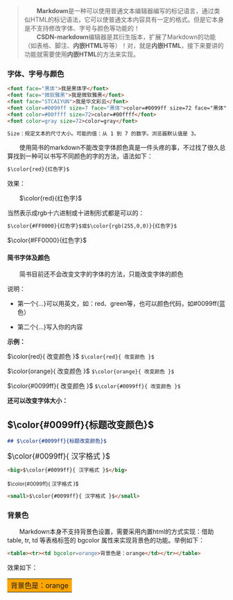 > &emsp;&emsp;**Markdown**是一种可以使用普通文本编辑器编写的标记语言，通过类似HTML的标记语法，它可以使普通文本内容具有一定的格式。但是它本身是不支持修改字体、字号与颜色等功能的！
<br>&emsp;&emsp;**CSDN-markdown**编辑器是其衍生版本，扩展了Markdown的功能（如表格、脚注、**内嵌HTML**等等）！对，就是**内嵌HTML**，接下来要讲的功能就需要使用**内嵌HTML**的方法来实现。

### 字体、字号与颜色

```markdown
<font face="黑体">我是黑体字</font>
<font face="微软雅黑">我是微软雅黑</font>
<font face="STCAIYUN">我是华文彩云</font>
<font color=#0099ff size=7 face="黑体">color=#0099ff size=72 face="黑体"</font>
<font color=#00ffff size=72>color=#00ffff</font>
<font color=gray size=72>color=gray</font>

Size：规定文本的尺寸大小。可能的值：从 1 到 7 的数字。浏览器默认值是 3。
```

&emsp;&emsp;使用简书的markdown不能改变字体颜色真是一件头疼的事，不过找了很久总算找到一种可以书写不同颜色的字的方法，语法如下：

```markdown
$\color{red}{红色字}$
```

效果：

&emsp;&emsp;$\color{red}{红色字}$

当然表示成rgb十六进制或十进制形式都是可以的：

```markdown
$\color{#FF0000}{红色字}$或$\color{rgb(255,0,0)}{红色字}$
```

$\color{#FF0000}{红色字}$

#### 简书字体及颜色

&emsp;&emsp;简书目前还不会改变文字的字体的方法，只能改变字体的颜色

说明：

- 第一个{…}可以用英文，如：red、green等，也可以颜色代码，如#0099ff(蓝色）

- 第二个{…}写入你的内容

**示例：**

$\color{red}{ 改变颜色 }$ `$\color{red}{ 改变颜色 }$`

$\color{orange}{ 改变颜色 }$ `$\color{orange}{ 改变颜色 }$`

$\color{#0099ff}{ 改变颜色 }$ `$\color{#0099ff}{ 改变颜色 }$`

**还可以改变字体大小：**

## $\color{#0099ff}{标题改变颜色}$
```markdown
## $\color{#0099ff}{标题改变颜色}$
```

<big>$\color{#0099ff}{ 汉字格式 }$</big>

```markdown
<big>$\color{#0099ff}{ 汉字格式 }$</big>
```

<small>$\color{#0099ff}{ 汉字格式 }$</small>

```markdown
<small>$\color{#0099ff}{ 汉字格式 }$</small>
```

### 背景色

&emsp;&emsp;Markdown本身不支持背景色设置，需要采用内置html的方式实现：借助 table, tr, td 等表格标签的 bgcolor 属性来实现背景色的功能。举例如下：

```markdown
<table><tr><td bgcolor=orange>背景色是：orange</td></tr></table>
```

效果如下：

<table><tr><td bgcolor=orange>背景色是：orange</td></tr></table>